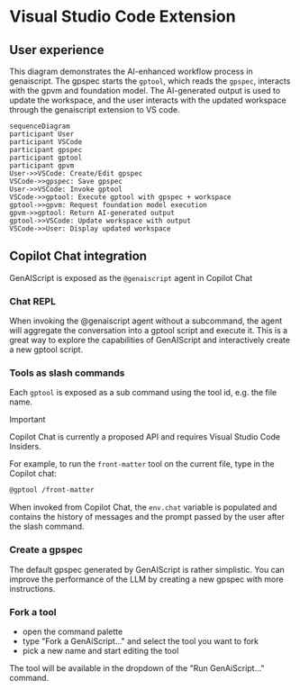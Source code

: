 # Visual Studio Code Extension

## User experience

This diagram demonstrates the AI-enhanced workflow process in genaiscript. The gpspec starts the `gptool`, which reads the `gpspec`, interacts with the gpvm and foundation model.
The AI-generated output is used to update the workspace, and the user interacts with the updated workspace through the genaiscript extension to VS code.

```mermaid
sequenceDiagram
participant User
participant VSCode
participant gpspec
participant gptool
participant gpvm
User->>VSCode: Create/Edit gpspec
VSCode->>gpspec: Save gpspec
User->>VSCode: Invoke gptool
VSCode->>gptool: Execute gptool with gpspec + workspace
gptool->>gpvm: Request foundation model execution
gpvm->>gptool: Return AI-generated output
gptool->>VSCode: Update workspace with output
VSCode->>User: Display updated workspace
```

## Copilot Chat integration

GenAIScript is exposed as the `@genaiscript` agent in Copilot Chat

### Chat REPL

When invoking the @genaiscript agent without a subcommand, the agent will aggregate the conversation
into a gptool script and execute it. This is a great way to explore the capabilities of GenAIScript
and interactively create a new gptool script.

### Tools as slash commands

Each `gptool` is exposed as a sub command
using the tool id, e.g. the file name.

> [!IMPORTANT]
> Copilot Chat is currently a proposed API and requires Visual Studio Code Insiders.

For example, to run the `front-matter` tool on the current file, type in the Copilot chat:

```bash
@gptool /front-matter
```

When invoked from Copilot Chat, the `env.chat` variable is populated and contains the history of messages
and the prompt passed by the user after the slash command.

### Create a gpspec

The default gpspec generated by GenAIScript is rather simplistic. You can improve the performance of the LLM
by creating a new gpspec with more instructions.

### Fork a tool

-   open the command palette
-   type "Fork a GenAiScript..." and select the tool you want to fork
-   pick a new name and start editing the tool

The tool will be available in the dropdown of the "Run GenAiScript..." command.
